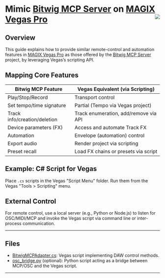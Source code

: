 # Mimic [Bitwig MCP Server](https://github.com/WeModulate/bitwig-mcp-server#readme) on [MAGIX Vegas Pro](https://www.vegascreativesoftware.com/us/vegas-pro/) <img align="right" src="https://api.visitorbadge.io/api/combined?path=https%3A%2F%2Fgithub.com%2FMarcoRavich%2FVEGAS-AI-control%2Fblob%2Fmain%2FREADME.md&label=D%20%2F%20T&labelColor=%23323232&countColor=%23c2ff00&style=flat-square&labelStyle=none" /></a>

## Overview

This guide explains how to provide similar remote-control and automation features in [MAGIX Vegas Pro](https://www.vegascreativesoftware.com/us/vegas-pro/) as those offered by the [Bitwig MCP Server](https://github.com/WeModulate/bitwig-mcp-server#readme) project, by leveraging Vegas’s scripting API.

## Mapping Core Features

| Bitwig MCP Feature              | Vegas Equivalent (via Scripting)          |
|---------------------------------|-------------------------------------------|
| Play/Stop/Record                | Transport control                         |
| Set tempo/time signature        | Partial (Tempo via Vegas project)         |
| Track info/creation/deletion    | Track enumeration, add/remove via API     |
| Device parameters (FX)          | Access and automate Track FX              |
| Automation                     | Envelope (automation) control             |
| Export audio                    | Render project via scripting              |
| Preset recall                   | Load FX chains or presets via script      |

## Example: C# Script for Vegas

Place `.cs` scripts in the Vegas "Script Menu" folder. Run them from the Vegas "Tools > Scripting" menu.

## External Control

For remote control, use a local server (e.g., Python or Node.js) to listen for OSC/MIDI/MCP and invoke the Vegas script via command line or inter-process communication.

---

## Files

- [BitwigMCPAdapter.cs](https://github.com/MarcoRavich/VEGAS-AI-control/blob/main/BitwigMCPAdapter.cs): Vegas script implementing DAW control methods.
- [osc_bridge.py](https://github.com/MarcoRavich/VEGAS-AI-control/blob/main/osc_bridge.py) (optional): Python script acting as a bridge between MCP/OSC and the Vegas script.

---
